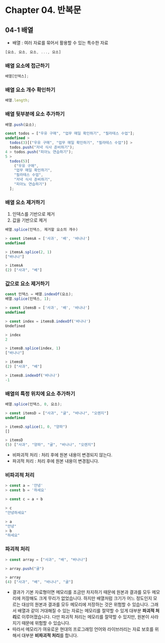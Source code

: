 # Chapter 04. 반복문

## 04-1 배열

- 배열 : 여러 자료를 묶어서 활용할 수 있는 특수한 자료

```jsx
[요소, 요소, 요소, ..., 요소]
```

### 배열 요소에 접근하기

```jsx
배열[인덱스];
```

### 배열 요소 개수 확인하기

```jsx
배열.length;
```

### 배열 뒷부분에 요소 추가하기

```jsx
배열.push(요소);
```

```jsx
const todos = ["우유 구매", "업무 매일 확인하기", "필라테스 수업"];
undefined >
  todos(3)[("우유 구매", "업무 매일 확인하기", "필라테스 수업")] >
  todos.push("저녁 식사 준비하기");
4 > todos.push("피아노 연습하기");
5 >
  todos(5)[
    ("우유 구매",
    "업무 매일 확인하기",
    "필라테스 수업",
    "저녁 식사 준비하기",
    "피아노 연습하기")
  ];
```

### 배열 요소 제거하기

1. 인덱스를 기반으로 제거
2. 값을 기반으로 제거

```jsx
배열.splice(인덱스, 제거할 요소의 개수)
```

```jsx
> const itemsA = ['사과', '배', '바나나']
undefined

> itemsA.splice(2, 1)
["바나나"]

> itemsA
(2) ["사과", "베"]
```

### 값으로 요소 제거하기

```jsx
const 인덱스 = 배열.indexOf(요소);
배열.splice(인덱스, 1);
```

```jsx
> const itemsB = ['사과', '배', '바나나']
undefined

> const index = itemsB.indexOf('바나나')
Undefined

> index
2

> itemsB.splice(index, 1)
["바나나"]

> itemsB
(2) ["사과", "배"]

> itemsB.indexOf('바나나')
-1
```

### 배열의 특정 위치에 요소 추가하기

```jsx
배열.splice(인덱스, 0, 요소);
```

```jsx
> const itemsD = ["사과", "귤", "바나나", "오렌지"]
undefined

> itemsD.splice(1, 0, "양파")
[]

> itemsD
(5) ["사과", "양파", "귤", "바나나", "오렌지"]
```

- 비파괴적 처리 : 처리 후에 원본 내용이 변경되지 않는다.
- 파괴적 처리 : 처리 후에 원본 내용이 변경됩니다.

### 비파괴적 처리

```jsx
> const a = '안녕'
> const b = '하세요'

> const c = a + b

> c
"안녕하세요"

> a
"안녕"
> b
"하세요"
```

### 파괴적 처리

```jsx
> const array = ["사과", "배", "바나나"]

> array.push("귤")

> array
(4) ["사과", "배", "바나나", "귤"]
```

- 결과가 기본 자료형이면 메모리를 조금만 차지하기 때문에 원본과 결과를 모두 메모리에 저장해도 크게 무리가 없었습니다. 하지만 배열처럼 크기가 어느 정도인지 모르는 대상의 원본과 결과를 모두 메모리에 저장하는 것은 위험할 수 있습니다. 그래서 배열과 같이 거대해질 수 있는 자료는 메모리를 절약할 수 있게 대부분 **파괴적 처리**로 이루어졌습니다. 다만 파괴적 처리는 메모리를 절약할 수 있지만, 원본이 사라지기 때문에 위험할 수 있습니다.
- 따라서 메모리가 여유로운 현대의 프로그래밍 언어와 라이브러리는 자료 보호를 위해서 대부분 **비파괴적 처리**를 합니다.
